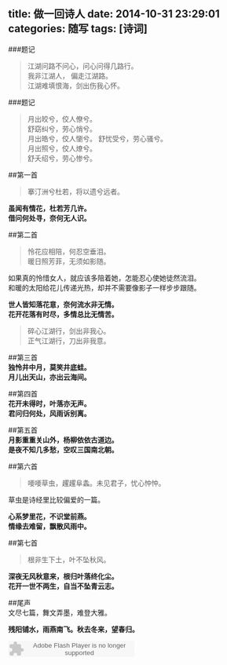 title: 做一回诗人
date: 2014-10-31 23:29:01
categories: 随写
tags: [诗词]
---

###题记
> 江湖问路不问心，问心问得几路行。  
   我非江湖人， 偏走江湖路。  
   江湖难填恨海，剑出伤我心怀。 
   
###题记  
> 月出皎兮，佼人僚兮。  
   舒窈纠兮，劳心悄兮。  
   月出皓兮，佼人懰兮。 
   舒忧受兮，劳心骚兮。  
   月出照兮，佼人燎兮。  
   舒夭绍兮，劳心惨兮。


##第一首 
> 搴汀洲兮杜若，将以遗兮远者。  

**虽闻有情花，杜若芳几许。**    
**借问何处寻，奈何无人识。**  

<!--more-->
##第二首  
> 怜花应相陪，何忍空垂泪。  
   暖日照芳菲，无须如影随。  

如果真的怜惜女人，就应该多陪着她，怎能忍心使她徒然流泪。  
和暖的太阳给花儿传递光热，却并不需要像影子一样步步跟随。  

**世人皆知落花意，奈何流水非无情。**    
**花开花落有时尽，多情总比无情苦。**    

> 碎心江湖行，剑出非我心。  
   正气江湖行，刀出非我意。  

##第三首  
**独怜井中月，莫笑井底蛙。**    
**月儿出天山，亦出云海间。**    

##第四首  
**花开未得时，叶落亦无声。**    
**君问归何处，风雨诉别离。**    

##第五首  
**月影重重关山外，杨柳依依古道边。**    
**是夜不知几多愁，空叹三国南北朝。**    

##第六首  
>  喓喓草虫，趯趯阜螽。未见君子，忧心忡忡。  

草虫是诗经里比较偏爱的一篇。  

**心系梦里花，不识堂前燕。**    
**情缘去难留，飘散风雨中。**    

##第七首  
> 根非生下土，叶不坠秋风。  

**深夜无风秋意来，根归叶落终化尘。**    
**花开一世不两生，自当不坠青云志。**   

##尾声  
文尽七篇，舞文弄墨，难登大雅。  

**残阳铺水，雨燕南飞。秋去冬来，望春归。**    

<embed src="http://www.xiami.com/widget/0_1770860550/singlePlayer.swf" type="application/x-shockwave-flash" width="257" height="33" wmode="transparent"></embed>
